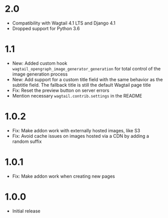 # 2.0
- Compatibility with Wagtail 4.1 LTS and Django 4.1
- Dropped support for Python 3.6 

# 1.1

- New: Added custom hook `wagtail_opengraph_image_generator_generation` for total control of the image generation process
- New: Add support for a custom title field with the same behavior as the subtitle field. The fallback title is still the default Wagtail page title
- Fix: Reset the preview button on server errors
- Mention necessary `wagtail.contrib.settings` in the README

# 1.0.2

- Fix: Make addon work with externally hosted images, like S3
- Fix: Avoid cache issues on images hosted via a CDN by adding a random suffix

# 1.0.1

- Fix: Make addon work when creating new pages

# 1.0.0

- Initial release
